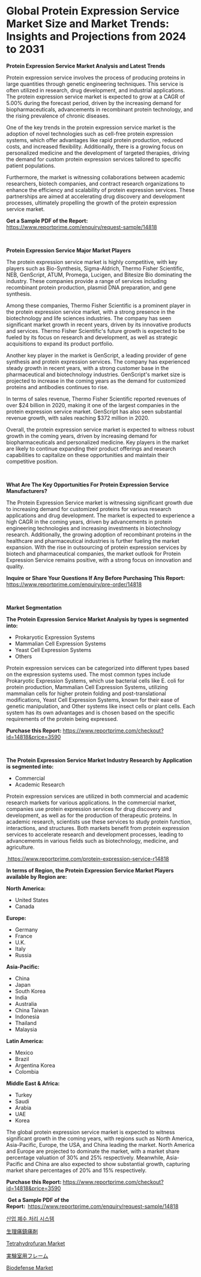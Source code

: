 <p><h1>Global Protein Expression Service Market Size and Market Trends: Insights and Projections from 2024 to 2031</h1></p><p><strong>Protein Expression Service Market Analysis and Latest Trends</strong></p>
<p><p>Protein expression service involves the process of producing proteins in large quantities through genetic engineering techniques. This service is often utilized in research, drug development, and industrial applications. The protein expression service market is expected to grow at a CAGR of 5.00% during the forecast period, driven by the increasing demand for biopharmaceuticals, advancements in recombinant protein technology, and the rising prevalence of chronic diseases.</p><p>One of the key trends in the protein expression service market is the adoption of novel technologies such as cell-free protein expression systems, which offer advantages like rapid protein production, reduced costs, and increased flexibility. Additionally, there is a growing focus on personalized medicine and the development of targeted therapies, driving the demand for custom protein expression services tailored to specific patient populations.</p><p>Furthermore, the market is witnessing collaborations between academic researchers, biotech companies, and contract research organizations to enhance the efficiency and scalability of protein expression services. These partnerships are aimed at accelerating drug discovery and development processes, ultimately propelling the growth of the protein expression service market.</p></p>
<p><strong>Get a Sample PDF of the Report:&nbsp;</strong> <a href="https://www.reportprime.com/enquiry/request-sample/14818">https://www.reportprime.com/enquiry/request-sample/14818</a></p>
<p>&nbsp;</p>
<p><strong>Protein Expression Service Major Market Players</strong></p>
<p><p>The protein expression service market is highly competitive, with key players such as Bio-Synthesis, Sigma-Aldrich, Thermo Fisher Scientific, NEB, GenScript, ATUM, Promega, Lucigen, and Bitesize Bio dominating the industry. These companies provide a range of services including recombinant protein production, plasmid DNA preparation, and gene synthesis.</p><p>Among these companies, Thermo Fisher Scientific is a prominent player in the protein expression service market, with a strong presence in the biotechnology and life sciences industries. The company has seen significant market growth in recent years, driven by its innovative products and services. Thermo Fisher Scientific's future growth is expected to be fueled by its focus on research and development, as well as strategic acquisitions to expand its product portfolio.</p><p>Another key player in the market is GenScript, a leading provider of gene synthesis and protein expression services. The company has experienced steady growth in recent years, with a strong customer base in the pharmaceutical and biotechnology industries. GenScript's market size is projected to increase in the coming years as the demand for customized proteins and antibodies continues to rise.</p><p>In terms of sales revenue, Thermo Fisher Scientific reported revenues of over $24 billion in 2020, making it one of the largest companies in the protein expression service market. GenScript has also seen substantial revenue growth, with sales reaching $372 million in 2020.</p><p>Overall, the protein expression service market is expected to witness robust growth in the coming years, driven by increasing demand for biopharmaceuticals and personalized medicine. Key players in the market are likely to continue expanding their product offerings and research capabilities to capitalize on these opportunities and maintain their competitive position.</p></p>
<p>&nbsp;</p>
<p><strong>What Are The Key Opportunities For Protein Expression Service Manufacturers?</strong></p>
<p><p>The Protein Expression Service market is witnessing significant growth due to increasing demand for customized proteins for various research applications and drug development. The market is expected to experience a high CAGR in the coming years, driven by advancements in protein engineering technologies and increasing investments in biotechnology research. Additionally, the growing adoption of recombinant proteins in the healthcare and pharmaceutical industries is further fueling the market expansion. With the rise in outsourcing of protein expression services by biotech and pharmaceutical companies, the market outlook for Protein Expression Service remains positive, with a strong focus on innovation and quality.</p></p>
<p><strong>Inquire or Share Your Questions If Any Before Purchasing This Report:</strong> <a href="https://www.reportprime.com/enquiry/pre-order/14818">https://www.reportprime.com/enquiry/pre-order/14818</a></p>
<p>&nbsp;</p>
<p><strong>Market Segmentation</strong></p>
<p><strong>The Protein Expression Service Market Analysis by types is segmented into:</strong></p>
<p><ul><li>Prokaryotic Expression Systems</li><li>Mammalian Cell Expression Systems</li><li>Yeast Cell Expression Systems</li><li>Others</li></ul></p>
<p><p>Protein expression services can be categorized into different types based on the expression systems used. The most common types include Prokaryotic Expression Systems, which use bacterial cells like E. coli for protein production, Mammalian Cell Expression Systems, utilizing mammalian cells for higher protein folding and post-translational modifications, Yeast Cell Expression Systems, known for their ease of genetic manipulation, and Other systems like insect cells or plant cells. Each system has its own advantages and is chosen based on the specific requirements of the protein being expressed.</p></p>
<p><strong>Purchase this Report:&nbsp;</strong><a href="https://www.reportprime.com/checkout?id=14818&price=3590">https://www.reportprime.com/checkout?id=14818&price=3590</a></p>
<p>&nbsp;</p>
<p><strong>The Protein Expression Service Market Industry Research by Application is segmented into:</strong></p>
<p><ul><li>Commercial</li><li>Academic Research</li></ul></p>
<p><p>Protein expression services are utilized in both commercial and academic research markets for various applications. In the commercial market, companies use protein expression services for drug discovery and development, as well as for the production of therapeutic proteins. In academic research, scientists use these services to study protein function, interactions, and structures. Both markets benefit from protein expression services to accelerate research and development processes, leading to advancements in various fields such as biotechnology, medicine, and agriculture.</p></p>
<p><a href="https://www.reportprime.com/protein-expression-service-r14818">&nbsp;https://www.reportprime.com/protein-expression-service-r14818</a></p>
<p><strong>In terms of Region, the Protein Expression Service Market Players available by Region are:</strong></p>
<p>
    <p> <strong> North America: </strong>
        <ul>
            <li>United States</li>
            <li>Canada</li>
        </ul>
        </p> 
    <p> <strong> Europe: </strong>
        <ul>
            <li>Germany</li>
            <li>France</li>
            <li>U.K.</li>
            <li>Italy</li>
            <li>Russia</li>
        </ul>
        </p> 
    <p> <strong> Asia-Pacific: </strong>
        <ul>
            <li>China</li>
            <li>Japan</li>
            <li>South Korea</li>
            <li>India</li>
            <li>Australia</li>
            <li>China Taiwan</li>
            <li>Indonesia</li>
            <li>Thailand</li>
            <li>Malaysia</li>
        </ul>
        </p> 
    <p> <strong> Latin America: </strong>
        <ul>
            <li>Mexico</li>
            <li>Brazil</li>
            <li>Argentina Korea</li>
            <li>Colombia</li>
        </ul>
        </p> 
    <p> <strong> Middle East & Africa: </strong>
        <ul>
            <li>Turkey</li>
            <li>Saudi</li>
            <li>Arabia</li>
            <li>UAE</li>
            <li>Korea</li>
        </ul>
    </p>
    </p>
<p><p>The global protein expression service market is expected to witness significant growth in the coming years, with regions such as North America, Asia-Pacific, Europe, the USA, and China leading the market. North America and Europe are projected to dominate the market, with a market share percentage valuation of 30% and 25% respectively. Meanwhile, Asia-Pacific and China are also expected to show substantial growth, capturing market share percentages of 20% and 15% respectively.</p></p>
<p><strong>Purchase this Report: </strong><a href="https://www.reportprime.com/checkout?id=14818&price=3590">https://www.reportprime.com/checkout?id=14818&price=3590</a></p>
<p>&nbsp;<strong>Get a Sample PDF of the Report:&nbsp;&nbsp;</strong><a href="https://www.reportprime.com/enquiry/request-sample/14818">https://www.reportprime.com/enquiry/request-sample/14818</a></p>
<p><strong></strong></p>
<p><p><a href="https://medium.com/@anvil67678789/%EC%82%B0%EC%97%85-%ED%8F%90%EC%88%98-%EC%B2%98%EB%A6%AC-%EC%8B%9C%EC%8A%A4%ED%85%9C-%EC%8B%9C%EC%9E%A5-%EC%9D%B8%EC%82%AC%EC%9D%B4%ED%8A%B8-%EC%8B%9C%EC%9E%A5-%ED%8A%B8%EB%A0%8C%EB%93%9C-%EC%84%B1%EC%9E%A5-2024%EB%85%84%EB%B6%80%ED%84%B0-2031%EB%85%84%EA%B9%8C%EC%A7%80-%EC%98%88%EC%83%81%EB%90%A8-c5c003ffd3a8">산업 폐수 처리 시스템</a></p><p><a href="https://medium.com/@kaiyaahoney54645/%E6%9C%88%E7%B5%8C%E7%97%9B%E7%B7%A9%E5%92%8C%E8%96%AC%E5%B8%82%E5%A0%B4-%E7%A8%AE%E9%A1%9E-%E7%94%A8%E9%80%94-%E5%9C%B0%E7%90%86%E3%81%AB%E3%82%88%E3%82%8B%E5%8C%85%E6%8B%AC%E7%9A%84%E3%81%AA%E8%A9%95%E4%BE%A1-066ce40d2b74">生理痛鎮痛剤</a></p><p><a href="https://www.linkedin.com/pulse/tetrahydrofuran-market-size-share-global-analysis-report-wvtze?trackingId=tgwpMe56MnUNp8Wx3g0qjg%3D%3D">Tetrahydrofuran Market</a></p><p><a href="https://medium.com/@janrona788520/%E7%A0%94%E7%A9%B6%E6%89%80%E3%83%95%E3%83%AC%E3%83%BC%E3%83%A0%E5%B8%82%E5%A0%B4-%E7%A8%AE%E9%A1%9E-%E3%82%A2%E3%83%97%E3%83%AA%E3%82%B1%E3%83%BC%E3%82%B7%E3%83%A7%E3%83%B3-%E3%81%8A%E3%82%88%E3%81%B3%E5%9C%B0%E7%90%86%E3%81%AB%E3%82%88%E3%82%8B%E5%8C%85%E6%8B%AC%E7%9A%84%E3%81%AA%E8%A9%95%E4%BE%A1-8fe8dc0344b9">実験室用フレーム</a></p><p><a href="https://www.linkedin.com/pulse/biodefense-market-research-report-forecasted-period-from-a4ahe?trackingId=YCG3Rh12WxqW8TZPy9aaqA%3D%3D">Biodefense Market</a></p></p>